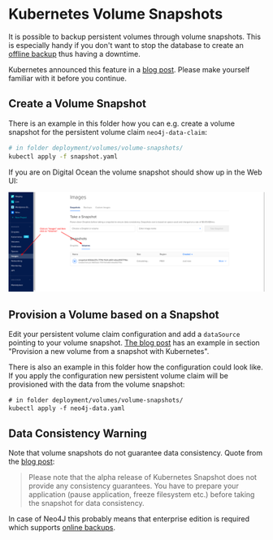 # Kubernetes Volume Snapshots

It is possible to backup persistent volumes through volume snapshots. This is
especially handy if you don't want to stop the database to create an [offline
backup](../neo4j-offline-backup/README.md) thus having a downtime.

Kubernetes announced this feature in a [blog post](https://kubernetes.io/blog/2018/10/09/introducing-volume-snapshot-alpha-for-kubernetes/). Please make yourself familiar with it before you continue.

## Create a Volume Snapshot

There is an example in this folder how you can e.g. create a volume snapshot for
the persistent volume claim `neo4j-data-claim`:

```sh
# in folder deployment/volumes/volume-snapshots/
kubectl apply -f snapshot.yaml
```

If you are on Digital Ocean the volume snapshot should show up in the Web UI:

![Digital Ocean Web UI showing a volume snapshot](./digital-ocean-volume-snapshots.png)

## Provision a Volume based on a Snapshot

Edit your persistent volume claim configuration and add a `dataSource` pointing
to your volume snapshot. [The blog post](https://kubernetes.io/blog/2018/10/09/introducing-volume-snapshot-alpha-for-kubernetes/) has an example in section "Provision a new volume from a snapshot with
Kubernetes".

There is also an example in this folder how the configuration could look like.
If you apply the configuration new persistent volume claim will be provisioned
with the data from the volume snapshot:

```
# in folder deployment/volumes/volume-snapshots/
kubectl apply -f neo4j-data.yaml
```

## Data Consistency Warning

Note that volume snapshots do not guarantee data consistency. Quote from the
[blog post](https://kubernetes.io/blog/2018/10/09/introducing-volume-snapshot-alpha-for-kubernetes/):

> Please note that the alpha release of Kubernetes Snapshot does not provide
> any consistency guarantees. You have to prepare your application (pause
> application, freeze filesystem etc.) before taking the snapshot for data
> consistency.

In case of Neo4J this probably means that enterprise edition is required which
supports [online backups](https://neo4j.com/docs/operations-manual/current/backup/).

